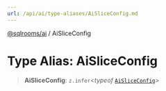 ```yaml
---
url: /api/ai/type-aliases/AiSliceConfig.md
---
```

[@sqlrooms/ai](../index.md) / AiSliceConfig

# Type Alias: AiSliceConfig

> **AiSliceConfig**: `z.infer`<*typeof* [`AiSliceConfig`](../variables/AiSliceConfig.md)>
